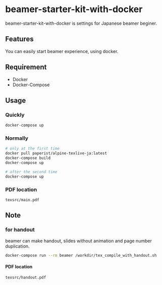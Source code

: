 # beamer-starter-kit-with-docker

beamer-starter-kit-with-docker is settings for Japanese beamer beginer.

## Features

You can easily start beamer experience, using docker.

## Requirement

- Docker
- Docker-Compose

## Usage

### Quickly
```sh
docker-compose up
```

### Normally
```sh
# only at the first time
docker pull paperist/alpine-texlive-ja:latest
docker-compose build
docker-compose up

# after the second time
docker-compose up
```

### PDF location

`texsrc/main.pdf`

## Note

###  for handout

beamer can make handout, slides without animation and page number duplication.

```sh
docker-compose run --rm beamer /workdir/tex_compile_with_handout.sh
```

#### PDF location

`texsrc/handout.pdf`
